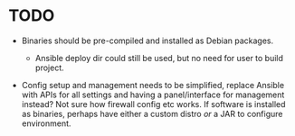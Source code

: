# TODO

- Binaries should be pre-compiled and installed as Debian packages.
    - Ansible deploy dir could still be used, but no need for user to build project.

- Config setup and management needs to be simplified, replace Ansible with APIs for all settings and having a
  panel/interface for management instead? Not sure how firewall config etc works. If software is installed as
  binaries, perhaps have either a custom distro *or* a JAR to configure environment.
